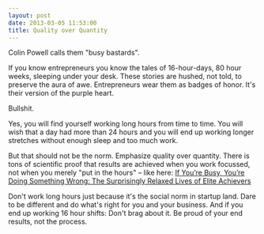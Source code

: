 ```yaml
---
layout: post
date: 2013-03-05 11:53:00
title: Quality over Quantity
---
```

Colin Powell calls them "busy bastards".

If you know entrepreneurs you know the tales of 16-hour-days, 80 hour weeks, sleeping under your desk. These stories are hushed, not told, to preserve the aura of awe. Entrepreneurs wear them as badges of honor. It's their version of the purple heart.

Bullshit.

Yes, you will find yourself working long hours from time to time. You will wish that a day had more than 24 hours and you will end up working longer stretches without enough sleep and too much work.

But that should not be the norm. Emphasize quality over quantity. There is tons of scientific proof that results are achieved when you work focussed, not when you merely "put in the hours" – like here: [If You’re Busy, You’re Doing Something Wrong: The Surprisingly Relaxed Lives of Elite Achievers](http://calnewport.com/blog/2011/11/11/if-youre-busy-youre-doing-something-wrong-the-surprisingly-relaxed-lives-of-elite-achievers/)

Don't work long hours just because it's the social norm in startup land. Dare to be different and do what's right for you and your business. And if you end up working 16 hour shifts: Don't brag about it. Be proud of your end results, not the process.